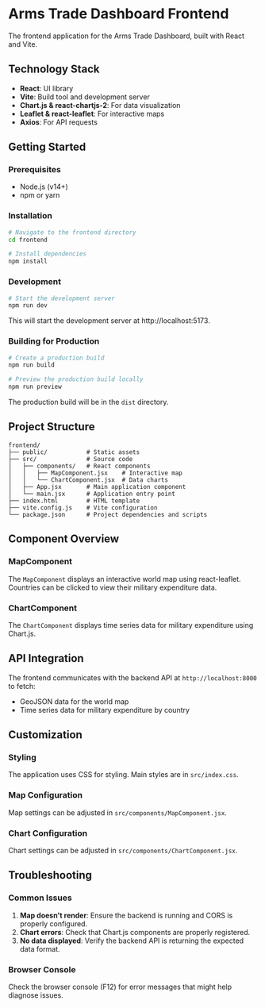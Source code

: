 # Arms Trade Dashboard Frontend

The frontend application for the Arms Trade Dashboard, built with React and Vite.

## Technology Stack

- **React**: UI library
- **Vite**: Build tool and development server
- **Chart.js & react-chartjs-2**: For data visualization
- **Leaflet & react-leaflet**: For interactive maps
- **Axios**: For API requests

## Getting Started

### Prerequisites

- Node.js (v14+)
- npm or yarn

### Installation

```bash
# Navigate to the frontend directory
cd frontend

# Install dependencies
npm install
```

### Development

```bash
# Start the development server
npm run dev
```

This will start the development server at http://localhost:5173.

### Building for Production

```bash
# Create a production build
npm run build

# Preview the production build locally
npm run preview
```

The production build will be in the `dist` directory.

## Project Structure

```
frontend/
├── public/           # Static assets
├── src/              # Source code
│   ├── components/   # React components
│   │   ├── MapComponent.jsx    # Interactive map
│   │   └── ChartComponent.jsx  # Data charts
│   ├── App.jsx       # Main application component
│   └── main.jsx      # Application entry point
├── index.html        # HTML template
├── vite.config.js    # Vite configuration
└── package.json      # Project dependencies and scripts
```

## Component Overview

### MapComponent

The `MapComponent` displays an interactive world map using react-leaflet. Countries can be clicked to view their military expenditure data.

### ChartComponent

The `ChartComponent` displays time series data for military expenditure using Chart.js.

## API Integration

The frontend communicates with the backend API at `http://localhost:8000` to fetch:

- GeoJSON data for the world map
- Time series data for military expenditure by country

## Customization

### Styling

The application uses CSS for styling. Main styles are in `src/index.css`.

### Map Configuration

Map settings can be adjusted in `src/components/MapComponent.jsx`.

### Chart Configuration

Chart settings can be adjusted in `src/components/ChartComponent.jsx`.

## Troubleshooting

### Common Issues

1. **Map doesn't render**: Ensure the backend is running and CORS is properly configured.
2. **Chart errors**: Check that Chart.js components are properly registered.
3. **No data displayed**: Verify the backend API is returning the expected data format.

### Browser Console

Check the browser console (F12) for error messages that might help diagnose issues.